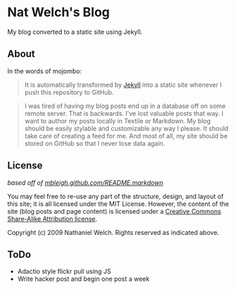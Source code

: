 # Nat Welch's Blog

My blog converted to a static site using Jekyll.

## About
In the words of mojombo:  
> It is automatically transformed by [Jekyll](http://github.com/mojombo/jekyll) into a static site whenever I push this repository to GitHub.

> I was tired of having my blog posts end up in a database off on some remote server. That is backwards. I've lost valuable posts that way. I want to author my posts locally in Textile or Markdown. My blog should be easily stylable and customizable any way I please. It should take care of creating a feed for me. And most of all, my site should be stored on GitHub so that I never lose data again.

## License
_based off of [mbleigh.github.com/README.markdown](http://github.com/mbleigh/mbleigh.github.com)_

You may feel free to re-use any part of the structure, design, and layout of this site; it is all licensed under the MIT License. However, the content of the site (blog posts and page content) is licensed under a [Creative Commons Share-Alike Attribution license](http://creativecommons.org/licenses/by-nc-sa/3.0/us/).

Copyright (c) 2009 Nathaniel Welch. Rights reserved as indicated above.

## ToDo
 
 * Adactio style flickr pull using JS
 * Write hacker post and begin one post a week

